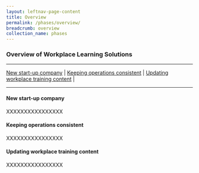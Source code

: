 ```yaml
---
layout: leftnav-page-content
title: Overview
permalink: /phases/overview/
breadcrumb: overview
collection_name: phases
---
```



### Overview of Workplace Learning Solutions

-------------------

[New start-up company](#why) | [Keeping operations consistent](#govt) | [Updating workplace training content](#update) | 

-------------------


<a name="why"></a>
#### New start-up company 

XXXXXXXXXXXXXXXX


<a name="govt"></a>
#### Keeping operations consistent 

XXXXXXXXXXXXXXXX


<a name="update"></a>
#### Updating workplace training content

XXXXXXXXXXXXXXXX
